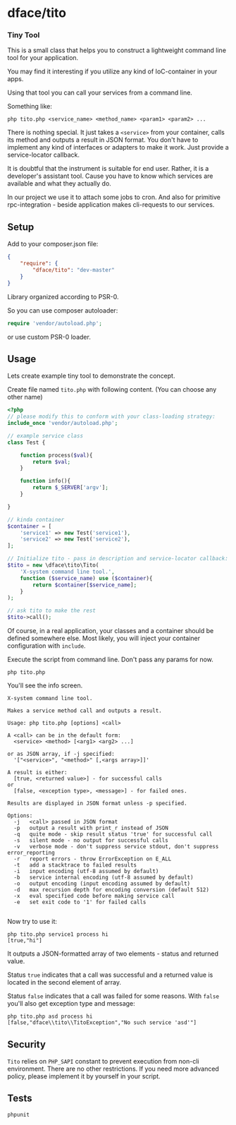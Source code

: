 # dface/tito

### Tiny Tool

This is a small class that helps you to construct a lightweight command line tool for your application.

You may find it interesting if you utilize any kind of IoC-container in your apps.

Using that tool you can call your services from a command line.

Something like:

`php tito.php <service_name> <method_name> <param1> <param2> ...`

There is nothing special.
It just takes a `<service>` from your container, calls its method and outputs a result in JSON format.
You don't have to implement any kind of interfaces or adapters to make it work.
Just provide a service-locator callback.

It is doubtful that the instrument is suitable for end user. Rather, it is a developer's assistant tool.
Cause you have to know which services are available and what they actually do.

In our project we use it to attach some jobs to cron.
And also for primitive rpc-integration - beside application makes cli-requests to our services.

## Setup

Add to your composer.json file:

``` json
{
    "require": {
		"dface/tito": "dev-master"
	}
}
```

Library organized according to PSR-0.

So you can use composer autoloader:
``` php
require 'vendor/autoload.php';
```
or use custom PSR-0 loader.

## Usage

Lets create example tiny tool to demonstrate the concept.

Create file named `tito.php` with following content. (You can choose any other name)

``` php
<?php
// please modify this to conform with your class-loading strategy:
include_once 'vendor/autoload.php';

// example service class
class Test {

	function process($val){
		return $val;
	}

	function info(){
		return $_SERVER['argv'];
	}

}

// kinda container
$container = [
	'service1' => new Test('service1'),
	'service2' => new Test('service2'),
];

// Initialize tito - pass in description and service-locator callback:
$tito = new \dface\tito\Tito(
	'X-system command line tool.',
	function ($service_name) use ($container){
		return $container[$service_name];
	}
);

// ask tito to make the rest
$tito->call();
```

Of course, in a real application, your classes and a container should be defined somewhere else.
Most likely, you will inject your container configuration with `include`.

Execute the script from command line. Don't pass any params for now.

`php tito.php`

You'll see the info screen.

```
X-system command line tool.

Makes a service method call and outputs a result.

Usage: php tito.php [options] <call>

A <call> can be in the default form:
  <service> <method> [<arg1> <arg2> ...]

or as JSON array, if -j specified:
  '["<service>", "<method>" [,<args array>]]'

A result is either:
  [true, <returned value>] - for successful calls
or
  [false, <exception type>, <message>] - for failed ones.

Results are displayed in JSON format unless -p specified.

Options:
  -j   <call> passed in JSON format
  -p   output a result with print_r instead of JSON
  -q   quite mode - skip result status 'true' for successful call
  -s   silent mode - no output for successful calls
  -v   verbose mode - don't suppress service stdout, don't suppress error_reporting
  -r   report errors - throw ErrorException on E_ALL
  -t   add a stacktrace to failed results
  -i   input encoding (utf-8 assumed by default)
  -b   service internal encoding (utf-8 assumed by default)
  -o   output encoding (input encoding assumed by default)
  -d   max recursion depth for encoding conversion (default 512)
  -x   eval specified code before making service call
  -e   set exit code to '1' for failed calls


```

Now try to use it:

```
php tito.php service1 process hi
[true,"hi"]
```

It outputs a JSON-formatted array of two elements - status and returned value.

Status `true` indicates that a call was successful and a returned value is located in the second element of array.

Status `false` indicates that a call was failed for some reasons. With `false` you'll also get exception type and message:

```
php tito.php asd process hi
[false,"dface\\tito\\TitoException","No such service 'asd'"]
```

## Security

`Tito` relies on `PHP_SAPI` constant to prevent execution from non-cli environment. There are no other restrictions.
If you need more advanced policy, please implement it by yourself in your script.

## Tests

`phpunit`
